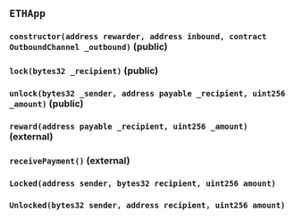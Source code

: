 ## `ETHApp`






### `constructor(address rewarder, address inbound, contract OutboundChannel _outbound)` (public)





### `lock(bytes32 _recipient)` (public)





### `unlock(bytes32 _sender, address payable _recipient, uint256 _amount)` (public)





### `reward(address payable _recipient, uint256 _amount)` (external)





### `receivePayment()` (external)






### `Locked(address sender, bytes32 recipient, uint256 amount)`





### `Unlocked(bytes32 sender, address recipient, uint256 amount)`





